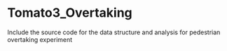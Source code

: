 # Tomato3_Overtaking
Include the source code for the data structure and analysis for pedestrian overtaking experiment
